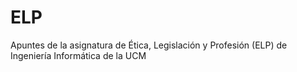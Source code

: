 # ELP
Apuntes de la asignatura de Ética, Legislación y Profesión (ELP) de Ingeniería Informática de la UCM
